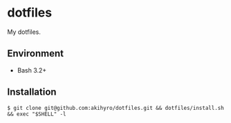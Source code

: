 # dotfiles

My dotfiles.  

## Environment

* Bash 3.2+

## Installation

```console
$ git clone git@github.com:akihyro/dotfiles.git && dotfiles/install.sh && exec "$SHELL" -l
```
